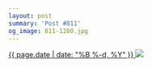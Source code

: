 ```yaml
---
layout: post
summary: 'Post #811'
og_image: 811-1280.jpg
---
```


<p>
 <time>
  <a href="/811">
   {{ page.date | date: "%B %-d, %Y" }}
  </a>
 </time>
 <a href="/811">
  <img sizes="(min-width: 700px) 50vw, calc(100vw - 2rem)" src="{{ site.assets_url }}/811-640.jpg" srcset="{{ site.assets_url }}/811-320.jpg 320w, {{ site.assets_url }}/811-640.jpg 640w, {{ site.assets_url }}/811-960.jpg 960w, {{ site.assets_url }}/811-1280.jpg 1280w"/>
 </a>
</p>
